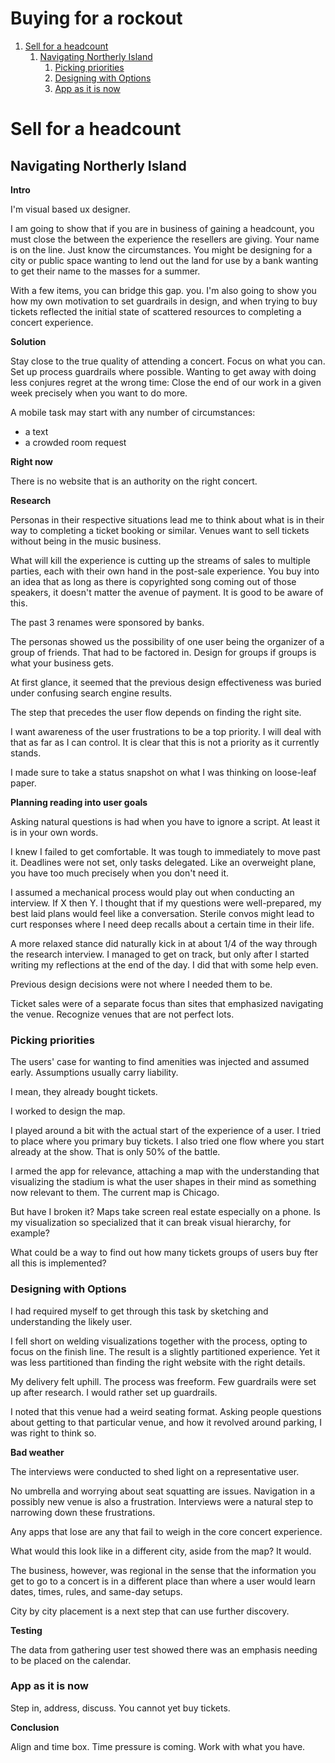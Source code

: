 # Buying for a rockout

1.  [Sell for a headcount](#orgd96c377)
    1.  [Navigating Northerly Island](#orge7032b9)
        1.  [Picking priorities](#org5ca59a7)
        2.  [Designing with Options](#org0a74e05)
        3.  [App as it is now](#org38737d6)


<a id="orgd96c377"></a>

# Sell for a headcount

<a id="orge7032b9"></a>

## Navigating Northerly Island

**Intro**

I'm visual based ux designer.

I am going to show that if you are in business of gaining a headcount, you must close the between the experience the resellers are giving. Your name is on the line. Just know the circumstances. You might be designing for a city or public space wanting to lend out the land for use by a bank wanting to get their name to the masses for a summer.

With a few items, you can bridge this gap. you. I'm also going to show you how my own motivation to set guardrails in design, and when trying to buy tickets reflected the initial state of scattered resources to completing a concert experience.

**Solution**

Stay close to the true quality of attending a concert. Focus on what you can. Set up process guardrails where possible. Wanting to get away with doing less conjures regret at the wrong time: Close the end of our work in a given week precisely when you want to do more.

A mobile task may start with any number of circumstances:

-   a text
-   a crowded room request

**Right now**

There is no website that is an authority on the right concert.

**Research**

Personas in their respective situations lead me to think about what is in their way to completing a ticket booking or similar. Venues want to sell tickets without being in the music business.

What will kill the experience is cutting up the streams of sales to multiple parties, each with their own hand in the post-sale experience. You buy into an idea that as long as there is copyrighted song coming out of those speakers, it doesn't matter the avenue of payment. It is good to be aware of this.

The past 3 renames were sponsored by banks.

The personas showed us the possibility of one user being the organizer of a group of friends. That had to be factored in. Design for groups if groups is what your business gets.

At first glance, it seemed that the previous design effectiveness was buried under confusing search engine results.

The step that precedes the user flow depends on finding the right site.

I want awareness of the user frustrations to be a top priority. I will deal with that as far as I can control. It is clear that this is not a priority as it currently stands.

I made sure to take a status snapshot on what I was thinking on loose-leaf paper.

**Planning reading into user goals**

Asking natural questions is had when you have to ignore a script. At least it is in your own words.

I knew I failed to get comfortable. It was tough to immediately to move past it. Deadlines were not set, only tasks delegated. Like an overweight plane, you have too much precisely when you don't need it.

I assumed a mechanical process would play out when conducting an interview. If X then Y. I thought that if my questions were well-prepared, my best laid plans would feel like a conversation. Sterile convos might lead to curt responses where I need deep recalls about a certain time in their life.

A more relaxed stance did naturally kick in at about 1/4 of the way through the research interview. I managed to get on track, but only after I started writing my reflections at the end of the day. I did that with some help even.

Previous design decisions were not where I needed them to be.

Ticket sales were of a separate focus than sites that emphasized navigating the venue. Recognize venues that are not perfect lots.


<a id="org5ca59a7"></a>

### Picking priorities

The users' case for wanting to find amenities was injected and assumed early. Assumptions usually carry liability.

I mean, they already bought tickets.

I worked to design the map.

I played around a bit with the actual start of the experience of a user. I tried to place where you primary buy tickets. I also tried one flow where you start already at the show. That is only 50% of the battle.

I armed the app for relevance, attaching a map with the understanding that visualizing the stadium is what the user shapes in their mind as something now relevant to them. The current map is Chicago.

But have I broken it? Maps take screen real estate especially on a phone. Is my visualization so specialized that it can break visual hierarchy, for example?

What could be a way to find out how many tickets groups of users buy fter all this is implemented?


<a id="org0a74e05"></a>

### Designing with Options

I had required myself to get through this task by sketching and understanding the likely user.

I fell short on welding visualizations together with the process, opting to focus on the finish line. The result is a slightly partitioned experience. Yet it was less partitioned than finding the right website with the right details.

My delivery felt uphill. The process was freeform. Few guardrails were set up after research. I would rather set up guardrails.

I noted that this venue had a weird seating format. Asking people questions about getting to that particular venue, and how it revolved around parking, I was right to think so.

**Bad weather**

The interviews were conducted to shed light on a representative user.

No umbrella and worrying about seat squatting are issues. Navigation in a possibly new venue is also a frustration. Interviews were a natural step to narrowing down these frustrations.

Any apps that lose are any that fail to weigh in the core concert experience.

What would this look like in a different city, aside from the map? It would.

The business, however, was regional in the sense that the information you get to go to a concert is in a different place than where a user would learn dates, times, rules, and same-day setups.

City by city placement is a next step that can use further discovery.

**Testing**

The data from gathering user test showed there was an emphasis needing to be placed on the calendar.


<a id="org38737d6"></a>

### App as it is now

Step in, address, discuss. You cannot yet buy tickets.

**Conclusion**

Align and time box. Time pressure is coming. Work with what you have.

